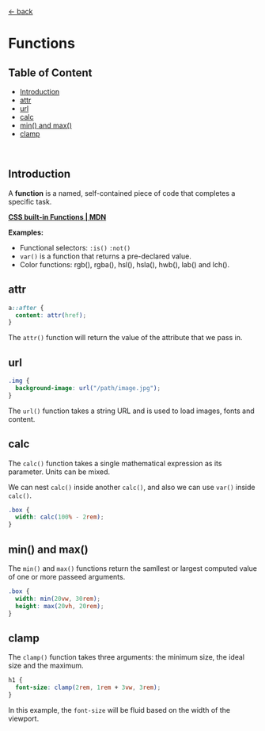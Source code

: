 [&larr; back](./README.md)

# Functions

## Table of Content

- [Introduction](#introduction)
- [attr](#attr)
- [url](#url)
- [calc](#calc)
- [min() and max()](#min-and-max)
- [clamp](#clamp)

<br>

## Introduction

A **function** is a named, self-contained piece of code that completes a specific task.

[**CSS built-in Functions | MDN**](https://developer.mozilla.org/en-US/docs/Web/CSS/CSS_Functions)

**Examples:**

- Functional selectors: `:is()` `:not()`
- `var()` is a function that returns a pre-declared value.
- Color functions: rgb(), rgba(), hsl(), hsla(), hwb(), lab() and lch().

## attr

```css
a::after {
  content: attr(href);
}
```

The `attr()` function will return the value of the attribute that we pass in.

## url

```css
.img {
  background-image: url("/path/image.jpg");
}
```

The `url()` function takes a string URL and is used to load images, fonts and content.

## calc

The `calc()` function takes a single mathematical expression as its parameter. Units can be mixed.

We can nest `calc()` inside another `calc()`, and also we can use `var()` inside `calc()`.

```css
.box {
  width: calc(100% - 2rem);
}
```

## min() and max()

The `min()` and `max()` functions return the samllest or largest computed value of one or more passeed arguments.

```css
.box {
  width: min(20vw, 30rem);
  height: max(20vh, 20rem);
}
```

## clamp

The `clamp()` function takes three arguments: the minimum size, the ideal size and the maximum.

```css
h1 {
  font-size: clamp(2rem, 1rem + 3vw, 3rem);
}
```

In this example, the `font-size` will be fluid based on the width of the viewport.

<br>
